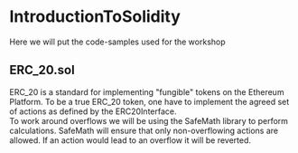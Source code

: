 # IntroductionToSolidity

Here we will put the code-samples used for the workshop

<h2>ERC_20.sol</h2>
ERC_20 is a standard for implementing "fungible" tokens on the Ethereum Platform. To be a true ERC_20 token, one have to implement the agreed set of actions as defined by the ERC20Interface. <br>
To work around overflows we will be using the SafeMath library to perform calculations. SafeMath will ensure that only non-overflowing actions are allowed. If an action would lead to an overflow it will be reverted.


